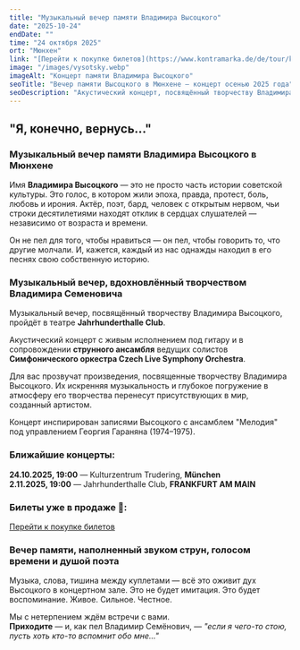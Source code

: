 ```yaml
---
title: "Музыкальный вечер памяти Владимира Высоцкого"
date: "2025-10-24"
endDate: ""
time: "24 октября 2025"
ort: "Мюнхен"
link: "[Перейти к покупке билетов](https://www.kontramarka.de/de/tour/koncert-pamyati-vladimira-vysockogo/?fbclid=IwY2xjawJ_AcNleHRuA2FlbQIxMAABHsk1iW9UeoGfUu2oX_o4jDtlL4OEs4RLytGo_o6_8N5gtC7LZqwxMXq8rA3k_aem_lqBaoFvmIuGU0ygblr4KOA)"
image: "/images/vysotsky.webp"
imageAlt: "Концерт памяти Владимира Высоцкого"
seoTitle: "Вечер памяти Высоцкого в Мюнхене — концерт осенью 2025 года"
seoDescription: "Акустический концерт, посвящённый творчеству Владимира Высоцкого. Живое исполнение под гитару и струнный ансамбль в Мюнхене"
---
```


## "Я, конечно, вернусь..."

### Музыкальный вечер памяти Владимира Высоцкого в Мюнхене 

Имя **Владимира Высоцкого** — это не просто часть истории советской культуры. Это голос, в котором жили эпоха, правда, протест, боль, любовь и ирония. Актёр, поэт, бард, человек с открытым нервом, чьи строки десятилетиями находят отклик в сердцах слушателей — независимо от возраста и времени.

Он не пел для того, чтобы нравиться — он пел, чтобы говорить то, что другие молчали. И, кажется, каждый из нас однажды находил в его песнях свою собственную историю.

### Музыкальный вечер, вдохновлённый творчеством Владимира Семеновича

Музыкальный вечер, посвящённый творчеству Владимира Высоцкого, пройдёт в театре **Jahrhunderthalle Club**. 

Акустический концерт с живым исполнением под гитару и в сопровождении **струнного ансамбля** ведущих солистов **Симфонического оркестра Czech Live Symphony Orchestra**.

Для вас прозвучат произведения, посвященные творчеству Владимира Высоцкого. Их искренняя музыкальность и глубокое погружение в атмосферу его творчества перенесут присутствующих в мир, созданный артистом.

Концерт инспирирован записями Высоцкого с ансамблем "Мелодия" под управлением Георгия Гараняна (1974–1975).

### Ближайшие концерты:

**24.10.2025, 19:00** — Kulturzentrum Trudering, **München**  
**2.11.2025, 19:00** — Jahrhunderthalle Club, **FRANKFURT AM MAIN**

###  Билеты уже в продаже 🎫:
[Перейти к покупке билетов](https://www.kontramarka.de/de/tour/koncert-pamyati-vladimira-vysockogo/?fbclid=IwY2xjawJ_AcNleHRuA2FlbQIxMAABHsk1iW9UeoGfUu2oX_o4jDtlL4OEs4RLytGo_o6_8N5gtC7LZqwxMXq8rA3k_aem_lqBaoFvmIuGU0ygblr4KOA)


### Вечер памяти, наполненный звуком струн, голосом времени и душой поэта

Музыка, слова, тишина между куплетами — всё это оживит дух Высоцкого в концертном зале. Это не будет имитация. Это будет воспоминание. Живое. Сильное. Честное.

Мы с нетерпением ждём встречи с вами.  
**Приходите** — и, как пел Владимир Семёнович, — _"если я чего-то стою, пусть хоть кто-то вспомнит обо мне..."_
